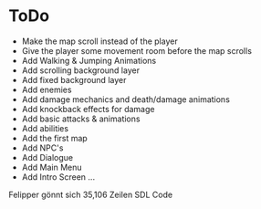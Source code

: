 # ToDo

- Make the map scroll instead of the player
- Give the player some movement room before the map scrolls
- Add Walking & Jumping Animations
- Add scrolling background layer
- Add fixed background layer
- Add enemies
- Add damage mechanics and death/damage animations
- Add knockback effects for damage
- Add basic attacks & animations
- Add abilities
- Add the first map
- Add NPC's
- Add Dialogue
- Add Main Menu
- Add Intro Screen
...


Felipper gönnt sich 35,106 Zeilen SDL Code
